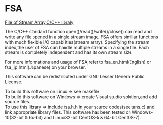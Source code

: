 # FSA
[File of Stream Array,C/C++ libraly](http://www.tinyforest.jp/oss/fsa_en.h)

The C/C++ standard function open()/read()/write()/close() can read and write any file opened in a single stream image.
FSA offers simillar functions with much flexible I/O capabilities(stream array).
Specifying the stream index,the user of FSA can handle multiple streams in a single file.
Each stream is completely independent and has its own stream size.

For more informations and usage of FSA,refer to fsa_en.html(English) or fsa_jp.html(Japanese) on your browser.

This software can be redistributed under GNU Lesser General Public License.

To build this software on Linux => see makefile    
To build this software on Windows => create Visual studio solution,and add source files.  
To use this library => include fsa.h.h in your source codes(see tans.c) and link appropriate library files.
This software has been tested on Windows-10(32-bit & 64-bit) and Linux(32-bit CentOS-5 & 64-bit CentOS-7). 
